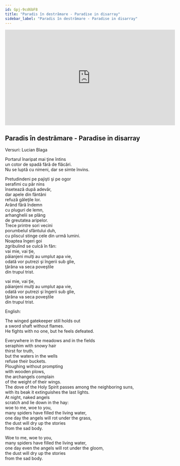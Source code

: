 ```yaml
---
id: Gpj-9cd6bF8
title: "Paradis în destrămare - Paradise in disarray"
sidebar_label: "Paradis în destrămare - Paradise in disarray"
---
```


<div class="video-float-container">
  <iframe
    width="560"
    height="315"
    src="https://www.youtube.com/embed/Gpj-9cd6bF8"
    title="YouTube video player"
    frameborder="0"
    allow="accelerometer; autoplay; clipboard-write; encrypted-media; gyroscope; picture-in-picture; web-share"
    referrerpolicy="strict-origin-when-cross-origin"
    allowfullscreen
  ></iframe>
</div>

## Paradis în destrămare - Paradise in disarray

Versuri: Lucian Blaga

Portarul înaripat mai ţine întins  
un cotor de spadă fără de flăcări.  
Nu se luptă cu nimeni, dar se simte învins.

Pretudindeni pe pajişti şi pe ogor  
serafimi cu păr nins  
însetează după adevăr,  
dar apele din fântâni  
refuză găleţile lor.  
Arând fără îndemn  
cu pluguri de lemn,  
arhanghelii se plâng  
de greutatea aripelor.  
Trece printre sori vecini  
porumbelul sfântului duh,  
cu pliscul stinge cele din urmă lumini.  
Noaptea îngeri goi  
zgribulind se culcă în fân:  
vai mie, vai ţie,  
păianjeni mulţi au umplut apa vie,  
odată vor putrezi şi îngerii sub glie,  
ţărâna va seca poveştile  
din trupul trist.

vai mie, vai ţie,  
păianjeni mulţi au umplut apa vie,  
odată vor putrezi şi îngerii sub glie,  
ţărâna va seca poveştile  
din trupul trist.

English:

The winged gatekeeper still holds out  
a sword shaft without flames.  
He fights with no one, but he feels defeated.

Everywhere in the meadows and in the fields  
seraphim with snowy hair  
thirst for truth,  
but the waters in the wells  
refuse their buckets.  
Ploughing without prompting  
with wooden plows,  
the archangels complain  
of the weight of their wings.  
The dove of the Holy Spirit passes among the neighboring suns,  
with its beak it extinguishes the last lights.  
At night, naked angels  
scratch and lie down in the hay:  
woe to me, woe to you,  
many spiders have filled the living water,  
one day the angels will rot under the grass,  
the dust will dry up the stories  
from the sad body.

Woe to me, woe to you,  
many spiders have filled the living water,  
one day even the angels will rot under the gloom,  
the dust will dry up the stories  
from the sad body.
